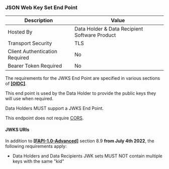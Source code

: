 ### JSON Web Key Set End Point
| Description | Value   |
|---|---|
| Hosted By  | Data Holder & Data Recipient Software Product  |
|  Transport Security |  TLS |
| Client Authentication Required| No|
| Bearer Token Required| No|

The requirements for the JWKS End Point are specified in various sections of **[[OIDC]](#nref-OIDC)**.

This end point is used by the Data Holder to provide the public keys they will use when required.

Data Holders MUST support a JWKS End Point.

This endpoint does not require [CORS](https://consumerdatastandardsaustralia.github.io/standards/#cors).


#### JWKS URIs

In addition to **[[FAPI-1.0-Advanced]](#nref-FAPI-1-0-Advanced)** section 8.9 **from July 4th 2022**, the following requirements apply:

* Data Holders and Data Recipients JWK sets MUST NOT contain multiple keys with the same "kid"
